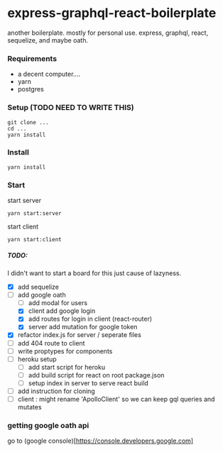 # express-graphql-react-boilerplate

another boilerplate. mostly for personal use. express, graphql, react, sequelize, and maybe oath.

### Requirements

- a decent computer....
- yarn
- postgres

### Setup (TODO NEED TO WRITE THIS)

```
git clone ...
cd ...
yarn install
```

### Install

```
yarn install
```

### Start

start server

```
yarn start:server
```

start client

```
yarn start:client
```

##### TODO:

I didn't want to start a board for this just cause of lazyness.

- [x] add sequelize
- [ ] add google oath
  - [ ] add modal for users
  - [x] client add google login
  - [x] add routes for login in client (react-router)
  - [x] server add mutation for google token
- [x] refactor index.js for server / seperate files
- [ ] add 404 route to client
- [ ] write proptypes for components
- [ ] heroku setup
  - [ ] add start script for heroku
  - [ ] add build script for react on root package.json
  - [ ] setup index in server to serve react build
- [ ] add instruction for cloning
- [ ] client : might rename 'ApolloClient' so we can keep gql queries and mutates

### getting google oath api

go to (google console)[https://console.developers.google.com]
